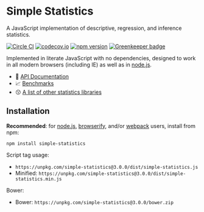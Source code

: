 # Simple Statistics


A JavaScript implementation of descriptive, regression, and inference statistics.

[![Circle CI](https://circleci.com/gh/simple-statistics/simple-statistics/tree/master.svg?style=shield)](https://circleci.com/gh/simple-statistics/simple-statistics/tree/master)
[![codecov.io](https://codecov.io/github/simple-statistics/simple-statistics/coverage.svg?branch=master)](https://codecov.io/github/simple-statistics/simple-statistics?branch=master)
[![npm version](https://badge.fury.io/js/simple-statistics.svg)](http://badge.fury.io/js/simple-statistics)
[![Greenkeeper badge](https://badges.greenkeeper.io/simple-statistics/simple-statistics.svg)](https://greenkeeper.io/)

Implemented in literate JavaScript with no dependencies, designed to work
in all modern browsers (including IE) as well as in [node.js](https://nodejs.org/).

* :green_book: [API Documentation](http://simplestatistics.org/docs/)
* :chart_with_upwards_trend: [Benchmarks](./benchmarks/)
* :kissing: [A list of other statistics libraries](./SEEALSO.md)

## Installation

**Recommended**: for [node.js](https://nodejs.org/), [browserify](http://browserify.org/),
and/or [webpack](http://webpack.github.io/) users, install from npm:

    npm install simple-statistics

Script tag usage:

* `https://unpkg.com/simple-statistics@3.0.0/dist/simple-statistics.js`
* Minified: `https://unpkg.com/simple-statistics@3.0.0/dist/simple-statistics.min.js`

Bower:

* Bower: `https://unpkg.com/simple-statistics@3.0.0/bower.zip`
